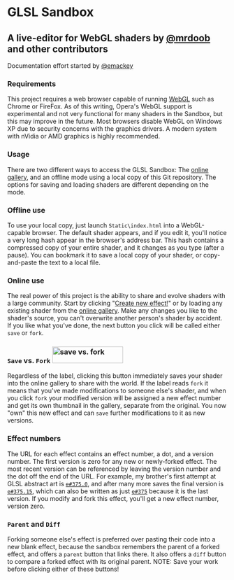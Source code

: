 # GLSL Sandbox

## A live-editor for WebGL shaders by <a href="https://twitter.com/mrdoob">@mrdoob</a> and other contributors

Documentation effort started by <a href="https://twitter.com/emackey">@emackey</a>

### Requirements

This project requires a web browser capable of running <a href="http://get.webgl.org/">WebGL</a> such as Chrome or FireFox.
As of this writing, Opera's WebGL support is experimental and not very functional for many shaders in the Sandbox,
but this may improve in the future.  Most browsers disable WebGL on Windows XP due to security concerns with the
graphics drivers.  A modern system with nVidia or AMD graphics is highly recommended.

### Usage

There are two different ways to access the GLSL Sandbox:  The <a href="http://glsl.heroku.com/">online gallery</a>,
and an offline mode using a local copy of this Git repository.  The options for saving and loading shaders are
different depending on the mode.

### Offline use

To use your local copy, just launch `Static\index.html` into a WebGL-capable browser.  The default shader appears,
and if you edit it, you'll notice a very long hash appear in the browser's address bar.  This hash contains a
compressed copy of your entire shader, and it changes as you type (after a pause).  You can bookmark it to save a
local copy of your shader, or copy-and-paste the text to a local file.

### Online use

The real power of this project is the ability to share and evolve shaders with a large community.  Start by
clicking "<a href="http://glsl.heroku.com/e">Create new effect!</a>" or by loading any existing shader from
the <a href="http://glsl.heroku.com/">online gallery</a>.  Make any changes you like to the shader's source,
you can't overwrite another person's shader by accident.  If you like what you've done, the next button you
click will be called either `save` or `fork`.

### `Save` vs. `Fork` <img src="http://github.com/emackey/glsl-sandbox/raw/mobile-fixes/docs/SaveVsFork.png" alt="save vs. fork" width="162" height="38" />

Regardless of the label, clicking this button immediately saves your shader into the online gallery to share
with the world.  If the label reads `fork` it means that you've made modifications to someone else's
shader, and when you click `fork` your modified version will be assigned a new effect number and get its
own thumbnail in the gallery, separate from the original.  You now "own" this new effect and can `save` further
modifications to it as new versions.

### Effect numbers

The URL for each effect contains an effect number, a dot, and a version number.  The first version is zero
for any new or newly-forked effect.  The most recent version can be referenced by leaving the version
number and the dot off the end of the URL.  For example, my brother's first attempt at GLSL abstract art
is <a href="http://glsl.heroku.com/e#375.0">`e#375.0`</a>, and after many more saves the final version is
<a href="http://glsl.heroku.com/e#375.15">`e#375.15`</a>, which can also be written as just
<a href="http://glsl.heroku.com/e#375">`e#375`</a> because it is the last version.  If you modify and fork
this effect, you'll get a new effect number, version zero.

### `Parent` and `Diff`

Forking someone else's effect is preferred over pasting their code into a new blank effect, because the
sandbox remembers the parent of a forked effect, and offers a `parent` button that links there.  It also
offers a `diff` button to compare a forked effect with its original parent.  NOTE: Save your work before
clicking either of these buttons!

